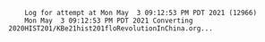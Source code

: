         Log for attempt at Mon May  3 09:12:53 PM PDT 2021 (12966)
        Mon May  3 09:12:53 PM PDT 2021 Converting 2020HIST201/KBe21hist201floRevolutionInChina.org...
